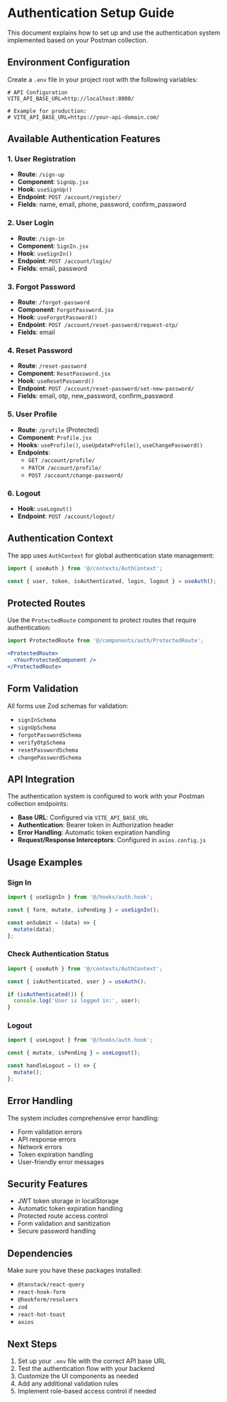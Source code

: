 # Authentication Setup Guide

This document explains how to set up and use the authentication system implemented based on your Postman collection.

## Environment Configuration

Create a `.env` file in your project root with the following variables:

```env
# API Configuration
VITE_API_BASE_URL=http://localhost:8000/

# Example for production:
# VITE_API_BASE_URL=https://your-api-domain.com/
```

## Available Authentication Features

### 1. User Registration
- **Route**: `/sign-up`
- **Component**: `SignUp.jsx`
- **Hook**: `useSignUp()`
- **Endpoint**: `POST /account/register/`
- **Fields**: name, email, phone, password, confirm_password

### 2. User Login
- **Route**: `/sign-in`
- **Component**: `SignIn.jsx`
- **Hook**: `useSignIn()`
- **Endpoint**: `POST /account/login/`
- **Fields**: email, password

### 3. Forgot Password
- **Route**: `/forgot-password`
- **Component**: `ForgotPassword.jsx`
- **Hook**: `useForgotPassword()`
- **Endpoint**: `POST /account/reset-password/request-otp/`
- **Fields**: email

### 4. Reset Password
- **Route**: `/reset-password`
- **Component**: `ResetPassword.jsx`
- **Hook**: `useResetPassword()`
- **Endpoint**: `POST /account/reset-password/set-new-password/`
- **Fields**: email, otp, new_password, confirm_password

### 5. User Profile
- **Route**: `/profile` (Protected)
- **Component**: `Profile.jsx`
- **Hooks**: `useProfile()`, `useUpdateProfile()`, `useChangePassword()`
- **Endpoints**: 
  - `GET /account/profile/`
  - `PATCH /account/profile/`
  - `POST /account/change-password/`

### 6. Logout
- **Hook**: `useLogout()`
- **Endpoint**: `POST /account/logout/`

## Authentication Context

The app uses `AuthContext` for global authentication state management:

```jsx
import { useAuth } from '@/contexts/AuthContext';

const { user, token, isAuthenticated, login, logout } = useAuth();
```

## Protected Routes

Use the `ProtectedRoute` component to protect routes that require authentication:

```jsx
import ProtectedRoute from '@/components/auth/ProtectedRoute';

<ProtectedRoute>
  <YourProtectedComponent />
</ProtectedRoute>
```

## Form Validation

All forms use Zod schemas for validation:
- `signInSchema`
- `signUpSchema`
- `forgotPasswordSchema`
- `verifyOtpSchema`
- `resetPasswordSchema`
- `changePasswordSchema`

## API Integration

The authentication system is configured to work with your Postman collection endpoints:

- **Base URL**: Configured via `VITE_API_BASE_URL`
- **Authentication**: Bearer token in Authorization header
- **Error Handling**: Automatic token expiration handling
- **Request/Response Interceptors**: Configured in `axios.config.js`

## Usage Examples

### Sign In
```jsx
import { useSignIn } from '@/hooks/auth.hook';

const { form, mutate, isPending } = useSignIn();

const onSubmit = (data) => {
  mutate(data);
};
```

### Check Authentication Status
```jsx
import { useAuth } from '@/contexts/AuthContext';

const { isAuthenticated, user } = useAuth();

if (isAuthenticated()) {
  console.log('User is logged in:', user);
}
```

### Logout
```jsx
import { useLogout } from '@/hooks/auth.hook';

const { mutate, isPending } = useLogout();

const handleLogout = () => {
  mutate();
};
```

## Error Handling

The system includes comprehensive error handling:
- Form validation errors
- API response errors
- Network errors
- Token expiration handling
- User-friendly error messages

## Security Features

- JWT token storage in localStorage
- Automatic token expiration handling
- Protected route access control
- Form validation and sanitization
- Secure password handling

## Dependencies

Make sure you have these packages installed:
- `@tanstack/react-query`
- `react-hook-form`
- `@hookform/resolvers`
- `zod`
- `react-hot-toast`
- `axios`

## Next Steps

1. Set up your `.env` file with the correct API base URL
2. Test the authentication flow with your backend
3. Customize the UI components as needed
4. Add any additional validation rules
5. Implement role-based access control if needed



